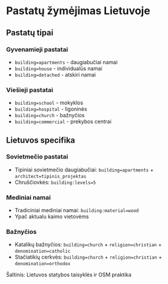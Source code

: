 # Pastatų žymėjimas Lietuvoje

## Pastatų tipai

### Gyvenamieji pastatai
- `building=apartments` - daugiabučiai namai
- `building=house` - individualūs namai
- `building=detached` - atskiri namai

### Viešieji pastatai
- `building=school` - mokyklos
- `building=hospital` - ligoninės
- `building=church` - bažnyčios
- `building=commercial` - prekybos centrai

## Lietuvos specifika

### Sovietmečio pastatai
- Tipiniai sovietmečio daugiabučiai: `building=apartments` + `architect=tipinis_projektas`
- Chruščiovkės: `building:levels=5`

### Mediniai namai
- Tradiciniai mediniai namai: `building:material=wood`
- Ypač aktualu kaimo vietovėms

### Bažnyčios
- Katalikų bažnyčios: `building=church` + `religion=christian` + `denomination=catholic`
- Stačiatikių cerkvės: `building=church` + `religion=christian` + `denomination=orthodox`

Šaltinis: Lietuvos statybos taisyklės ir OSM praktika